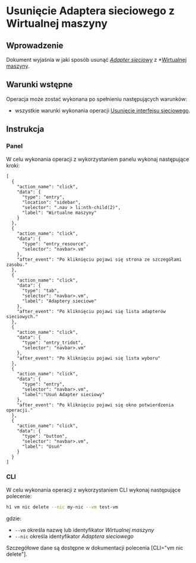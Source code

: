 # Usunięcie Adaptera sieciowego z Wirtualnej maszyny

## Wprowadzenie

Dokument wyjaśnia w jaki sposób usunąć *[Adapter sieciowy](/resource/networking/network-adapter.md)* z *[Wirtualnej maszyny](/resource/compute/virtual-machine.md).

## Warunki wstępne

Operacja może zostać wykonana po spełnieniu następujących warunków:

* wszystkie warunki wykonania operacji [Usunięcie interfejsu sieciowego](/resource/compute/virtual-machine.md).

## Instrukcja

### Panel

W celu wykonania operacji z wykorzystaniem panelu wykonaj następujące kroki:

```guide
[
  {
    "action_name": "click",
    "data": {
      "type": "entry",
      "location": "sidebar",
      "selector": ".nav > li:nth-child(2)",
      "label": "Wirtualne maszyny"
    }
  },
  {
    "action_name": "click",
    "data": {
      "type": "entry_resource",
      "selector": "navbar>.vm"
    },
    "after_event": "Po kliknięciu pojawi się strona ze szczegółami zasobu."
  },
  {
    "action_name": "click",
    "data": {
      "type": "tab",
      "selector": "navbar>.vm",
      "label": "Adaptery sieciowe"
    },
    "after_event": "Po kliknięciu pojawi się lista adapterów sieciowych."
  },
  {
    "action_name": "click",
    "data": {
      "type": "entry_tridot",
      "selector": "navbar>.vm"
    },
    "after_event": "Po kliknięciu pojawi się lista wyboru"
  },
  {
    "action_name": "click",
    "data": {
      "type": "entry",
      "selector": "navbar>.vm",
      "label":"Usuń Adapter sieciowy"
    },
    "after_event": "Po kliknięciu pojawi się okno potwierdzenia operacji."
  },
  {
    "action_name": "click",
    "data": {
      "type": "button",
      "selector": "navbar>.vm",
      "label": "Usuń"
    }
  }
]
```

### CLI

W celu wykonania operacji z wykorzystaniem CLI wykonaj następujące polecenie:

```bash
h1 vm nic delete --nic my-nic --vm test-vm
```

gdzie:

 * ```--vm``` określa nazwę lub identyfikator *Wirtualnej maszyny*
 * ```--nic``` określa identyfikator *Adaptera sieciowego*

Szczegółowe dane są dostępne w dokumentacji polecenia [CLI="vm nic delete"].
